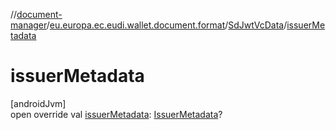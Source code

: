 //[document-manager](../../../index.md)/[eu.europa.ec.eudi.wallet.document.format](../index.md)/[SdJwtVcData](index.md)/[issuerMetadata](issuer-metadata.md)

# issuerMetadata

[androidJvm]\
open override val [issuerMetadata](issuer-metadata.md): [IssuerMetadata](../../eu.europa.ec.eudi.wallet.document.metadata/-issuer-metadata/index.md)?
